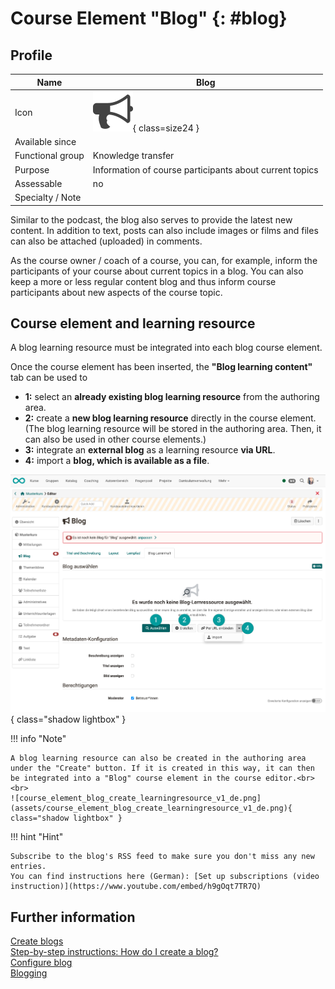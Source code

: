 #  Course Element "Blog" {: #blog}


## Profile

Name | Blog
---------|----------
Icon | ![Blog Icon](assets/blog.png){ class=size24 }
Available since | 
Functional group | Knowledge transfer
Purpose | Information of course participants about current topics
Assessable | no
Specialty / Note | 



Similar to the podcast, the blog also serves to provide the latest new content. In addition to text, posts can also include images or films and files can also be attached (uploaded) in comments.

As the course owner / coach of a course, you can, for example, inform the participants of your course about current topics in a blog. You can also keep a more or less regular content blog and thus inform course participants about new aspects of the course topic.

## Course element and learning resource

A blog learning resource must be integrated into each blog course element.

Once the course element has been inserted, the **"Blog learning content"** tab can be used to

* **1:** select an **already existing blog learning resource** from the authoring area.
* **2:** create a **new blog learning resource** directly in the course element. (The blog learning resource will be stored in the authoring area. Then, it can also be used in other course elements.)
* **3:** integrate an **external blog** as a learning resource **via URL**.
* **4:** import a **blog, which is available as a file**.

![course_element_blog_content_v1_de.png](assets/course_element_blog_content_v1_de.png){ class="shadow lightbox" } 


!!! info "Note"

    A blog learning resource can also be created in the authoring area under the "Create" button. If it is created in this way, it can then be integrated into a "Blog" course element in the course editor.<br><br>
    ![course_element_blog_create_learningresource_v1_de.png](assets/course_element_blog_create_learningresource_v1_de.png){ class="shadow lightbox" }


!!! hint "Hint"

    Subscribe to the blog's RSS feed to make sure you don't miss any new entries. 
    You can find instructions here (German): [Set up subscriptions (video instruction)](https://www.youtube.com/embed/h9gOqt7TR7Q)


## Further information

[Create blogs](../learningresources/Blog_Create.md)<br>
[Step-by-step instructions: How do I create a blog?](../../manual_how-to/blog/blog.md)<br>
[Configure blog](../learningresources/Blog_Configuration.md)<br>
[Blogging](../learningresources/Blog_Blogging.md)<br>











